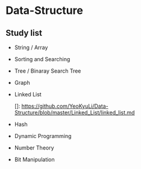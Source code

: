 # Data-Structure 

## Study list
  * String / Array

  * Sorting and Searching

  * Tree / Binaray Search Tree

  * Graph

  * Linked List 

    []: https://github.com/YeoKyuLi/Data-Structure/blob/master/Linked_List/linked_list.md

  * Hash

  * Dynamic Programming

  * Number Theory

  * Bit Manipulation
